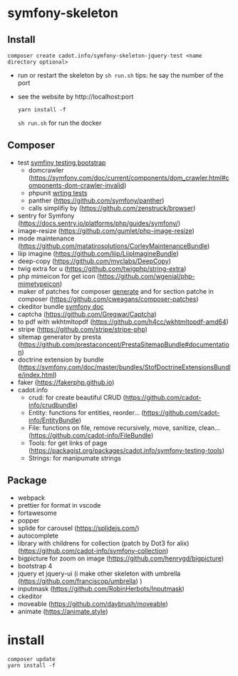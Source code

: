 # symfony-skeleton

## Install

`composer create cadot.info/symfony-skeleton-jquery-test <name directory optional>`

- run or restart the skeleton by `sh run.sh` tips: he say the number of the port
- see the website by http://localhost:port

  `yarn install -f`

  `sh run.sh` for run the docker

## Composer

- test [symfiny testing](https://symfony.com/doc/current/testing.html),[bootstrap](https://symfony.com/doc/current/testing/bootstrap.html)
  - domcrawler (https://symfony.com/doc/current/components/dom_crawler.html#components-dom-crawler-invalid)
  - phpunit [wrting tests](https://phpunit.readthedocs.io/en/stable/writing-tests-for-phpunit.html)
  - panther (https://github.com/symfony/panther)
  - calls simplifiy by (https://github.com/zenstruck/browser)
- sentry for Symfony (https://docs.sentry.io/platforms/php/guides/symfony/)
- image-resize (https://github.com/gumlet/php-image-resize)
- mode maintenance (https://github.com/matatirosolutions/CorleyMaintenanceBundle)
- liip imagine (https://github.com/liip/LiipImagineBundle)
- deep-copy (https://github.com/myclabs/DeepCopy)
- twig extra for u (https://github.com/twigphp/string-extra)
- php mimeicon for get icon (https://github.com/wgenial/php-mimetypeicon)
- maker of patches for composer [generate](https://github.com/symplify/vendor-patches) and for section patche in composer (https://github.com/cweagans/composer-patches)
- ckeditor bundle [symfony doc](https://symfony.com/bundles/FOSCKEditorBundle/current/index.html)
- captcha (https://github.com/Gregwar/Captcha)
- to pdf with wkhtmltopdf (https://github.com/h4cc/wkhtmltopdf-amd64)
- stripe (https://github.com/stripe/stripe-php)
- sitemap generator by presta (https://github.com/prestaconcept/PrestaSitemapBundle#documentation)
- doctrine extension by bundle (https://symfony.com/doc/master/bundles/StofDoctrineExtensionsBundle/index.html)
- faker (https://fakerphp.github.io)
- cadot.info
  - crud: for create beautiful CRUD (https://github.com/cadot-info/crudbundle)
  - Entity: functions for entities, reorder... (https://github.com/cadot-info/EntityBundle)
  - File: functions on file, remove recursively, move, sanitize, clean... (https://github.com/cadot-info/FileBundle)
  - Tools: for get links of page (https://packagist.org/packages/cadot.info/symfony-testing-tools)
  - Strings: for manipumate strings

## Package

- webpack
- prettier for format in vscode
- fortawesome
- popper
- splide for carousel (https://splidejs.com/)
- autocomplete
- library with childrens for collection (patch by Dot3 for alix) (https://github.com/cadot-info/symfony-collection)
- bigpicture for zoom on image (https://github.com/henrygd/bigpicture)
- bootstrap 4
- jquery et jquery-ui (i make other skeleton with umbrella (https://github.com/franciscop/umbrella) )
- inputmask (https://github.com/RobinHerbots/Inputmask)
- ckeditor
- moveable (https://github.com/daybrush/moveable)
- animate (https://animate.style)

# install

```
composer update
yarn install -f
```
